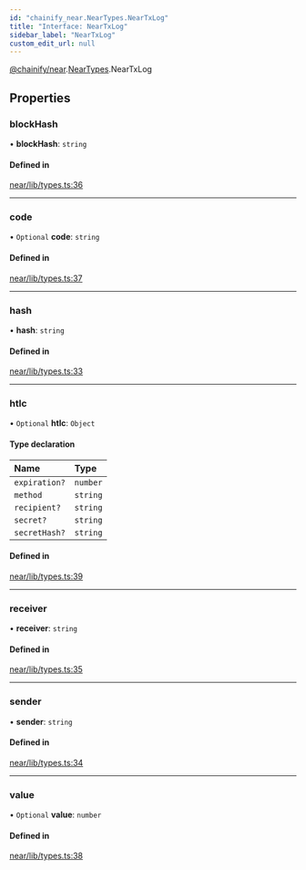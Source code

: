 ```yaml
---
id: "chainify_near.NearTypes.NearTxLog"
title: "Interface: NearTxLog"
sidebar_label: "NearTxLog"
custom_edit_url: null
---
```


[@chainify/near](../modules/chainify_near.md).[NearTypes](../namespaces/chainify_near.NearTypes.md).NearTxLog

## Properties

### blockHash

• **blockHash**: `string`

#### Defined in

[near/lib/types.ts:36](https://github.com/liquality/chainify/blob/540cfa69/packages/near/lib/types.ts#L36)

___

### code

• `Optional` **code**: `string`

#### Defined in

[near/lib/types.ts:37](https://github.com/liquality/chainify/blob/540cfa69/packages/near/lib/types.ts#L37)

___

### hash

• **hash**: `string`

#### Defined in

[near/lib/types.ts:33](https://github.com/liquality/chainify/blob/540cfa69/packages/near/lib/types.ts#L33)

___

### htlc

• `Optional` **htlc**: `Object`

#### Type declaration

| Name | Type |
| :------ | :------ |
| `expiration?` | `number` |
| `method` | `string` |
| `recipient?` | `string` |
| `secret?` | `string` |
| `secretHash?` | `string` |

#### Defined in

[near/lib/types.ts:39](https://github.com/liquality/chainify/blob/540cfa69/packages/near/lib/types.ts#L39)

___

### receiver

• **receiver**: `string`

#### Defined in

[near/lib/types.ts:35](https://github.com/liquality/chainify/blob/540cfa69/packages/near/lib/types.ts#L35)

___

### sender

• **sender**: `string`

#### Defined in

[near/lib/types.ts:34](https://github.com/liquality/chainify/blob/540cfa69/packages/near/lib/types.ts#L34)

___

### value

• `Optional` **value**: `number`

#### Defined in

[near/lib/types.ts:38](https://github.com/liquality/chainify/blob/540cfa69/packages/near/lib/types.ts#L38)
